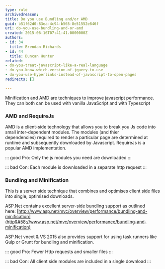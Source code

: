 ```yaml
---
type: rule
archivedreason: 
title: Do you use Bundling and/or AMD
guid: b51f62d0-83ea-4c94-b565-8e51552e846f
uri: do-you-use-bundling-and-or-amd
created: 2015-06-16T07:41:41.0000000Z
authors:
- id: 34
  title: Brendan Richards
- id: 44
  title: Duncan Hunter
related:
- do-you-treat-javascript-like-a-real-language
- do-you-know-which-version-of-jquery-to-use
- do-you-use-hyperlinks-instead-of-javascript-to-open-pages
redirects: []

---
```


Minification and AMD are techniques to improve javascript performance. They can both can be used with vanilla JavaScript and with Typescript 
<!--endintro-->

### AMD and RequireJs

AMD is a client-side technology that allows you to break you Js code into small inter-dependent modules. The modules (and thier dependencies) required to render a particular page are determined at runtime and subsequently downloaded by Javascript. RequireJs is a popular AMD implementation.


::: good
Pro: Only the js modules you need are downloaded
:::



::: bad
Con: Each module is downloaded in a separate http request
:::


### Bundling and Minification


This is a server side technique that combines and optimises client side files into single, optimised downloads.

ASP.Net contains excellent server-side bundling support as outlined here: [http://www.asp.net/mvc/overview/performance/bundling-and-minification](http&#58;//www.asp.net/mvc/overview/performance/bundling-and-minification)

ASP.Net vnext & VS 2015 also provides support for using task runners like Gulp or Grunt for bundling and minification.


::: good
Pro: Fewer Http requests and smaller files
:::



::: bad
Con: All client side modules are included in a single download
:::
